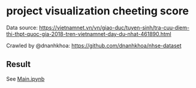 # project visualization cheeting score
 
Data source: https://vietnamnet.vn/vn/giao-duc/tuyen-sinh/tra-cuu-diem-thi-thpt-quoc-gia-2018-tren-vietnamnet-day-du-nhat-461890.html

Crawled by @dnanhkhoa: https://github.com/dnanhkhoa/nhse-dataset

## Result

See [Main.ipynb](Main.ipynb)
